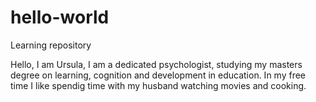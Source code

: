 # hello-world
Learning repository

Hello, I am Ursula, I am a dedicated psychologist, studying my masters degree on learning, cognition and development in education. In my free time I like spendig time with my husband watching movies and cooking.  
